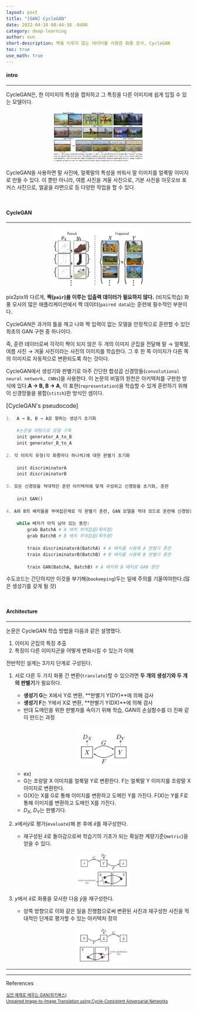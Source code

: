 ```yaml
---
layout: post
title: "[GAN] CycleGAN"
date: 2022-04-18 08:44:38 -0400
category: deep-learning
author: eun
short-description: 짝을 이루지 않는 데이터를 사용한 화풍 모사, CycleGAN
toc: true
use_math: true
---
```


#### intro
---

CycleGAN은, 한 이미지의 특성을 캡처하고 그 특징을 다른 이미지에 쉽게 입힐 수 있는 모델이다.

<p align="center"><img src="/assets/images/cyclegan_02.PNG"  width="50%" height="50%"></p>

CycleGAN을 사용하면 말 사진에, 얼룩말의 특성을 씌워서 말 이미지를 얼룩말 이미지로 만들 수 있다. 이 뿐만 아니라, 여름 사진을 겨울 사진으로, 기본 사진을 아웃오브 포커스 사진으로, 얼굴을 라면으로 등 다양한 작업을 할 수 있다. 

<br>

#### CycleGAN
---


<p align="center"><img src="/assets/images/cyclegan_03.PNG"  width="50%" height="50%"></p>

pix2pix와 다르게, **짝(`pair`)을 이루는 입출력 데이터가 필요하지 않다.** (비지도학습) 
화풍 모사의 많은 애플리케이션에서 짝 데이터(`paired data`)는 훈련에 필수적인 부분이다.

CycleGAN은 과거의 틀을 깨고 나와 짝 입력이 없는 모델을 안정적으로 훈련할 수 있던 최초의 GAN 구현 중 하나이다.

즉, 훈련 데이터로써 각각이 짝이 되지 않은 두 개의 이미지 군집을 전달해 말 → 얼룩말, 여름 사진 → 겨울 사진이라는 사진의 이미지를 학습한다. 그 후 한 쪽 이미지가 다른 쪽의 이미지로 자동적으로 변환되도록 하는 것이다.


CycleGAN에서 생성기와 판별기로 아주 간단한 합성곱 신경망들(`convolutional neural network, CNNs`)을 사용한다. 이 논문의 비밀의 원천은 아키텍처를 구현한 방식에 있다.**A → B, B → A**, 이 표현(`representation`)을 학습할 수 있게 훈련하기 위해  이 신경망들을 봉합(`stitch`)한 방식인 셈이다.

<p style="font-size: 1.12em">[CycleGAN's pseudocode]</p>

```python
1.  A → B, B → A로 향하는 생성기 초기화 

    #논문을 바탕으로 모델 구축
    init generator_A_to_B
    init generator_B_to_A

2. 각 이미지 유형(각 화풍마다 하나씩)에 대한 판별기 초기화

    init discriminatorA
    init discriminatorB

3. 모든 신경망을 적대적인 훈련 아키텍처에 맞게 구성하고 신경망을 초기화, 훈련

    init GAN()

4. A와 B의 배치들을 부여잡은채로 각 판별기 훈련, GAN 모델을 적대 모드로 훈련해 신경망을 훈련

    while 배치가 아직 남아 있는 동안:
        grab BatchA # A 배치 부여잡읍(확득함)
        grab BatchB # B 배치 부여잡읍(확득함)

        train discriminatorA(BatchA) # A 배치를 사용해 A 판별기 훈련
        train discriminatorB(BatchB) # B 배치를 사용해 B 판별기 훈련

        train GAN(BatchA, BatchB) # A 배치와 B 배치로 GAN 훈련     
```

수도코드는 간단하지만 이것을 부기해(`bookeeping`)두는 일에 주의를 기울여야한다.(많은 생성기를 갖게 될 것)

<br>

#### Architecture
---

논문은 CycleGAN 학습 방법을 다음과 같은 설명했다.
1. 이미지 군집의 특징 추출
2. 특징이 다른 이미지군을 어떻게 변화시킬 수 있는가 이해

전반적인 설계는 3가지 단계로 구성된다.
1.  서로 다른 두 가지 화풍 간 변환(`translate`)할 수 있으려면 **두 개의 생성기와 두 개의 판별기**가 필요하다. 
    - **생성기 G**는 X에서 Y로 변환, **판별기 Y(DY)**에 의해 검사
    - **생성기 F**는 Y에서 X로 변환, **판별기 Y(DX)**에 의해 검사
    - 반대 도메인을 위한 판별자를 속이기 위해 학습, GAN의 손실함수를 더 진짜 같이 만드는 과정
    <p align="center"><img src="/assets/images/cyclegan_04.png"  width="30%" height="30%"></p>

    - ex)
    - G는 조랑말 X 이미지를 얼룩말 Y로 변환한다. F는 얼룩말 Y 이미지를 조랑말 X 이미지로 변환한다.
    - G(X)는 X를 G로 통해 이미지를 변환하고 도메인 Y를 가진다. F(X)는 Y를 F로 통해 이미지를 변환하고 도메인 X를 가진다.
    - $D_X$, $D_Y$는 판별기다.
2. $x$에서$\hat y$로 평가(`evaluate`)해 본 후에 $\hat x$를 재구성한다. 
    - 재구성된 $\hat x$로 돌아감으로써 학습기의 기초가 되는 확실한 계량기준(`metric`)을 얻을 수 있다.
    <p align="center"><img src="/assets/images/cyclegan_05.PNG"  width="30%" height="30%"></p>
3. $y$에서 $\hat x$로 화풍을 모사한 다음 $\hat y$을 재구성한다.
    - 양쪽 방향으로 이와 같은 일을 진행함으로써 변환된 사진과 재구성한 사진을 적대적인 단계로 평가할 수 있는 아키텍처 정의
    <p align="center"><img src="/assets/images/cyclegan_06.png"  width="30%" height="30%"></p>



---
---
<p style="font-size: 1.0em">References</p>

<a href = "https://github.com/wikibook/gan" style="font-size: 0.8em"> 실전 예제로 배우는 GAN(위키북스) </a>      
<a href = "https://arxiv.org/pdf/1703.10593.pdf" style="font-size: 0.8em"> Unpaired Image-to-Image Translation
using Cycle-Consistent Adversarial Networks </a>      
